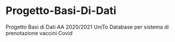 # Progetto-Basi-Di-Dati
Progetto Basi di Dati AA 2020/2021 UniTo
Database per sistema di prenotazione vaccini Covid
